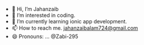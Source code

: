- 👋 Hi, I’m Jahanzaib
- 👀 I’m interested in coding.
- 🌱 I’m currently learning ionic app development.
- 📫 How to reach me. jahanzaibalam724@gmail.com
- 😄 Pronouns: ... @Zabi-295
 

<!---
Zabi-295/Zabi-295 is a ✨ special ✨ repository because its `README.md` (this file) appears on your GitHub profile.
You can click the Preview link to take a look at your changes.
--->
